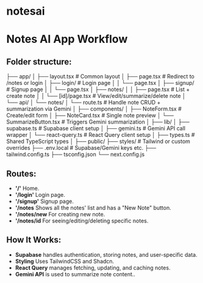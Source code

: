# notesai
# Notes AI App Workflow

## **Folder structure**:
├── app/
│   ├── layout.tsx                  # Common layout
│   ├── page.tsx                    # Redirect to /notes or login
│   ├── login/                      # Login page
│   │   └── page.tsx
│   ├── signup/                     # Signup page
│   │   └── page.tsx
│   ├── notes/
│   │   ├── page.tsx                # List + create note
│   │   └── [id]/page.tsx           # View/edit/summarize/delete note
│   └── api/
│       └── notes/
│           └── route.ts            # Handle note CRUD + summarization via Gemini
│
├── components/
│   ├── NoteForm.tsx                # Create/edit form
│   ├── NoteCard.tsx                # Single note preview
│   └── SummarizeButton.tsx         # Triggers Gemini summarization
│
├── lib/
│   ├── supabase.ts                 # Supabase client setup
│   ├── gemini.ts                   # Gemini API call wrapper
│   └── react-query.ts              # React Query client setup
│
├── types.ts                        # Shared TypeScript types
│
├── public/
├── styles/                         # Tailwind or custom overrides
├── .env.local                      # Supabase/Gemini keys etc.
├── tailwind.config.ts
├── tsconfig.json
└── next.config.js

## **Routes**:
   - **'/'** Home.
   - **'/login'** Login page.
   - **'/signup'** Signup page.
   - **'/notes** Shows all the notes' list and has a "New Note" button.
   - **'/notes/new** For creating new note.
   - **'/notes/id** For seeing/editing/deleting specific notes.



## **How It Works**:
   - **Supabase** handles authentication, storing notes, and user-specific data.
   - **Styling** Uses TailwindCSS and Shadcn.
   - **React Query** manages fetching, updating, and caching notes.
   - **Gemini API** is used to summarize note content..
